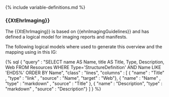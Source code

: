{% include variable-definitions.md %}

### {{XtEhrImaging}}

The {{XtEhrImaging}} is based on {{ehnImagingGuidelines}} and has defined a logical model for imaging reports and manifests.

The following logical models where used to generate this overview and the mapping using in this IG:

{% sql {
  "query" : "SELECT name AS Name, title AS Title, Type, Description, Web FROM Resources WHERE Type='StructureDefinition' AND Name LIKE 'EHDS%' ORDER BY Name",
  "class" : "lines",
  "columns" : [
    { "name" : "Title"      , "type" : "link"     , "source" : "Name", "target" : "Web"},
    { "name" : "Name"       , "type" : "markdown" , "source" : "Title" },
    { "name" : "Description", "type" : "markdown" , "source" : "Description"}
  ]
} %}
